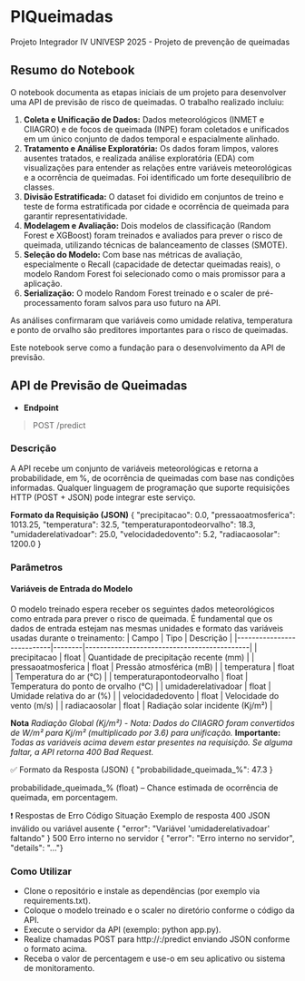 # PIQueimadas
Projeto Integrador IV UNIVESP 2025 - Projeto de prevenção de queimadas

## Resumo do Notebook

O notebook documenta as etapas iniciais de um projeto para desenvolver uma API de previsão de risco de queimadas. O trabalho realizado incluiu:

1.  **Coleta e Unificação de Dados:** Dados meteorológicos (INMET e CIIAGRO) e de focos de queimada (INPE) foram coletados e unificados em um único conjunto de dados temporal e espacialmente alinhado.
2.  **Tratamento e Análise Exploratória:** Os dados foram limpos, valores ausentes tratados, e realizada análise exploratória (EDA) com visualizações para entender as relações entre variáveis meteorológicas e a ocorrência de queimadas. Foi identificado um forte desequilíbrio de classes.
3.  **Divisão Estratificada:** O dataset foi dividido em conjuntos de treino e teste de forma estratificada por cidade e ocorrência de queimada para garantir representatividade.
4.  **Modelagem e Avaliação:** Dois modelos de classificação (Random Forest e XGBoost) foram treinados e avaliados para prever o risco de queimada, utilizando técnicas de balanceamento de classes (SMOTE).
5.  **Seleção do Modelo:** Com base nas métricas de avaliação, especialmente o Recall (capacidade de detectar queimadas reais), o modelo Random Forest foi selecionado como o mais promissor para a aplicação.
6.  **Serialização:** O modelo Random Forest treinado e o scaler de pré-processamento foram salvos para uso futuro na API.

As análises confirmaram que variáveis como umidade relativa, temperatura e ponto de orvalho são preditores importantes para o risco de queimadas.

Este notebook serve como a fundação para o desenvolvimento da API de previsão.

## API de Previsão de Queimadas

- **Endpoint**
> POST /predict

### Descrição

A API recebe um conjunto de variáveis meteorológicas e retorna a probabilidade, em %, de ocorrência de queimadas com base nas condições informadas. Qualquer linguagem de programação que suporte requisições HTTP (POST + JSON) pode integrar este serviço.

**Formato da Requisição (JSON)**
{
  "precipitacao": 0.0,
  "pressaoatmosferica": 1013.25,
  "temperatura": 32.5,
  "temperaturapontodeorvalho": 18.3,
  "umidaderelativadoar": 25.0,
  "velocidadedovento": 5.2,
  "radiacaosolar": 1200.0
}
### Parâmetros
#### Variáveis de Entrada do Modelo

O modelo treinado espera receber os seguintes dados meteorológicos como entrada para prever o risco de queimada. É fundamental que os dados de entrada estejam nas mesmas unidades e formato das variáveis usadas durante o treinamento:
| Campo                     | Tipo   | Descrição                                   |
|---------------------------|--------|---------------------------------------------|
| precipitacao              | float  | Quantidade de precipitação recente (mm)     |
| pressaoatmosferica        | float  | Pressão atmosférica (mB)                    |
| temperatura               | float  | Temperatura do ar (°C)                      |
| temperaturapontodeorvalho | float  | Temperatura do ponto de orvalho (°C)        |
| umidaderelativadoar       | float  | Umidade relativa do ar (%)                  |
| velocidadedovento         | float  | Velocidade do vento (m/s)                   |
| radiacaosolar             | float  | Radiação solar incidente (Kj/m²)            |

**Nota** *Radiação Global (Kj/m²) - Nota: Dados do CIIAGRO foram convertidos de W/m² para Kj/m² (multiplicado por 3.6) para unificação.*
**Importante:** *Todas as variáveis acima devem estar presentes na requisição. Se alguma faltar, a API retorna 400 Bad Request.*

✅ Formato da Resposta (JSON)
{
  "probabilidade_queimada_%": 47.3
}


probabilidade_queimada_% (float) – Chance estimada de ocorrência de queimada, em porcentagem.

❗ Respostas de Erro
Código	Situação	Exemplo de resposta
400	JSON inválido ou variável ausente	{ "error": "Variável 'umidaderelativadoar' faltando" }
500	Erro interno no servidor	{ "error": "Erro interno no servidor", "details": "..."}

### Como Utilizar
- Clone o repositório e instale as dependências (por exemplo via requirements.txt).
- Coloque o modelo treinado e o scaler no diretório conforme o código da API.
- Execute o servidor da API (exemplo: python app.py).
- Realize chamadas POST para http://<servidor>:<porta>/predict enviando JSON conforme o formato acima.
- Receba o valor de percentagem e use-o em seu aplicativo ou sistema de monitoramento.